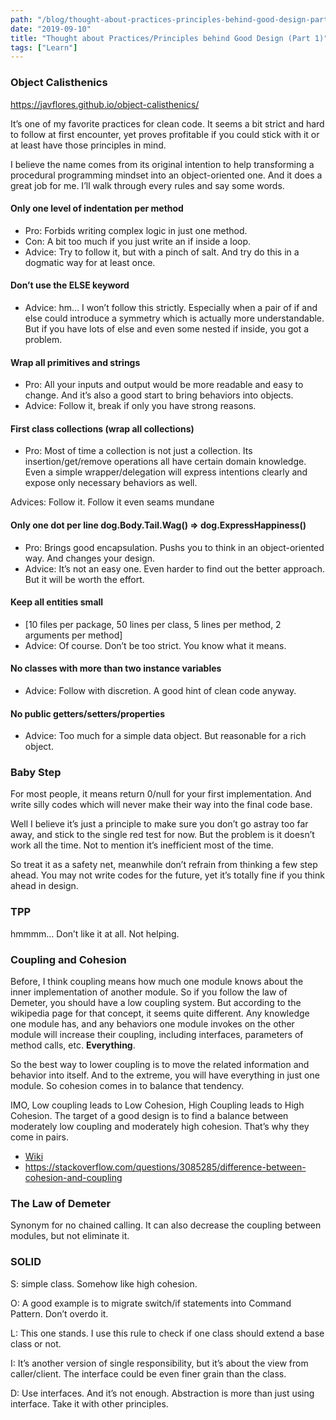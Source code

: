 ```yaml
---
path: "/blog/thought-about-practices-principles-behind-good-design-part-1"
date: "2019-09-10"
title: "Thought about Practices/Principles behind Good Design (Part 1)"
tags: ["Learn"]
---
```

### Object Calisthenics
https://javflores.github.io/object-calisthenics/

It’s one of my favorite practices for clean code. It seems a bit strict and hard to follow at first encounter, yet proves profitable if you could stick with it or at least have those principles in mind.

I believe the name comes from its original intention to help transforming a procedural programming mindset into an object-oriented one. And it does a great job for me. I’ll walk through every rules and say some words.

#### Only one level of indentation per method
* Pro: Forbids writing complex logic in just one method.
* Con: A bit too much if you just write an if inside a loop.
* Advice: Try to follow it, but with a pinch of salt. And try do this in a dogmatic way for at least once.

#### Don’t use the ELSE keyword
* Advice: hm… I won’t follow this strictly. Especially when a pair of if and else could introduce a symmetry which is actually more understandable. But if you have lots of else and even some nested if inside, you got a problem.

#### Wrap all primitives and strings
* Pro: All your inputs and output would be more readable and easy to change. And it’s also a good start to bring behaviors into objects.
* Advice: Follow it, break if only you have strong reasons.

#### First class collections (wrap all collections)
* Pro: Most of time a collection is not just a collection. Its insertion/get/remove operations all have certain domain knowledge. Even a simple wrapper/delegation will express intentions clearly and expose only necessary behaviors as well.

Advices: Follow it. Follow it even seams mundane 

#### Only one dot per line dog.Body.Tail.Wag() => dog.ExpressHappiness()
* Pro: Brings good encapsulation. Pushs you to think in an object-oriented way. And changes your design.
* Advice: It’s not an easy one. Even harder to find out the better approach. But it will be worth the effort.

#### Keep all entities small
* [10 files per package, 50 lines per class, 5 lines per method, 2 arguments per method]
* Advice: Of course. Don’t be too strict. You know what it means.

#### No classes with more than two instance variables
* Advice: Follow with discretion. A good hint of clean code anyway.

#### No public getters/setters/properties
* Advice: Too much for a simple data object. But reasonable for a rich object.

### Baby Step
For most people, it means return 0/null for your first implementation. And write silly codes which will never make their way into the final code base.

Well I believe it’s just a principle to make sure you don’t go astray too far away, and stick to the single red test for now. But the problem is it doesn’t work all the time. Not to mention it’s inefficient most of the time.

So treat it as a safety net, meanwhile don’t refrain from thinking a few step ahead. You may not write codes for the future, yet it’s totally fine if you think ahead in design.

### TPP
hmmmm… Don’t like it at all. Not helping. 

### Coupling and Cohesion
Before, I think coupling means how much one module knows about the inner implementation of another module. So if you follow the law of Demeter, you should have a low coupling system. But according to the wikipedia page for that concept, it seems quite different. Any knowledge one module has, and any behaviors  one module invokes on the other module will increase their coupling, including interfaces, parameters of method calls, etc. **Everything**.

So the best way to lower coupling is to move the related information and behavior into itself. And to the extreme, you will have everything in just one module. So cohesion comes in to balance that tendency.

IMO, Low coupling leads to Low Cohesion, High Coupling leads to High Cohesion. The target of a good design is to find a balance between moderately low coupling and moderately high cohesion. That’s why they come in pairs.

* [Wiki](https://en.wikipedia.org/wiki/Coupling_(computer_programming))
* https://stackoverflow.com/questions/3085285/difference-between-cohesion-and-coupling

### The Law of Demeter
Synonym for no chained calling. It can also decrease the coupling between modules, but not eliminate it.

### SOLID
S: simple class. Somehow like high cohesion.

O: A good example is to migrate switch/if statements into Command Pattern. Don’t overdo it.

L: This one stands. I use this rule to check if one class should extend a base class or not.

I: It’s another version of single responsibility, but it’s about the view from caller/client. The interface could be even finer grain than the class.

D:  Use interfaces. And it’s not enough. Abstraction is more than just using interface. Take it with other principles.

